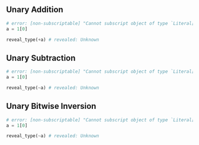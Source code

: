 ## Unary Addition

```py
# error: [non-subscriptable] "Cannot subscript object of type `Literal[1]` with no `__getitem__` method"
a = 1[0]

reveal_type(+a) # revealed: Unknown
```

## Unary Subtraction

```py
# error: [non-subscriptable] "Cannot subscript object of type `Literal[1]` with no `__getitem__` method"
a = 1[0]

reveal_type(~a) # revealed: Unknown
```

## Unary Bitwise Inversion

```py
# error: [non-subscriptable] "Cannot subscript object of type `Literal[1]` with no `__getitem__` method"
a = 1[0]

reveal_type(~a) # revealed: Unknown
```
